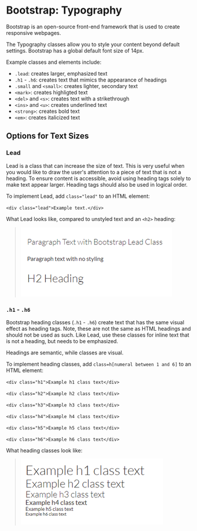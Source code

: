 # Bootstrap: Typography

Bootstrap is an open-source front-end framework that is used to create responsive webpages.

The Typography classes allow you to style your content beyond default settings. Bootstrap has a global default font size of 14px. 

Example classes and elements include:

* `.lead`: creates larger, emphasized text
* `.h1` - `.h6`: creates text that mimics the appearance of headings
* `.small` and `<small>`: creates lighter, secondary text
* `<mark>`: creates highligted text
* `<del>` and `<s>`: creates text with a strikethrough
* `<ins>` and `<u>`: creates underlined text
* `<strong>`: creates bold text
* `<em>`: creates italicized text

## Options for Text Sizes

### Lead

Lead is a class that can increase the size of text. This is very useful when you would like to draw the user's attention to a piece of text that is not a heading. To ensure content is accessible, avoid using heading tags solely to make text appear larger. Heading tags should also be used in logical order.

To implement Lead, add `class="lead"` to an HTML element:

`<div class="lead">Example text.</div>`

What Lead looks like, compared to unstyled text and an `<h2>` heading:

> ![text with lead class compared with unstyled paragraph text and an h2 heading](images/lead.png)

### `.h1` - `.h6`

Bootstrap heading classes (`.h1` - `.h6`) create text that has the same visual effect as heading tags. Note, these are not the same as HTML headings and should not be used as such. Like Lead, use these classes for inline text that is not a heading, but needs to be emphasized. 

Headings are semantic, while classes are visual.

To implement heading classes, add `class=h[numeral between 1 and 6]` to an HTML element:

`<div class="h1">Example h1 class text</div>`

`<div class="h2">Example h2 class text</div>`

`<div class="h3">Example h3 class text</div>`
 
`<div class="h4">Example h4 class text</div>`

`<div class="h5">Example h5 class text</div>`

`<div class="h6">Example h6 class text</div>`

What heading classes look like:

> ![example text with h1-h6 bootstrap heading classes](images/heading-classes-example.png)

